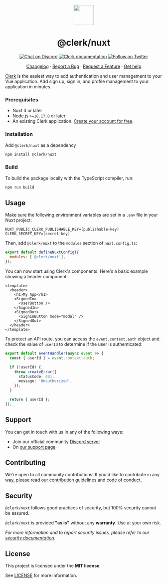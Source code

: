 <p align="center">
  <a href="https://clerk.com?utm_source=github&utm_medium=clerk_nuxt" target="_blank" rel="noopener noreferrer">
    <picture>
      <source media="(prefers-color-scheme: dark)" srcset="https://images.clerk.com/static/logo-dark-mode-400x400.png">
      <img src="https://images.clerk.com/static/logo-light-mode-400x400.png" height="64">
    </picture>
  </a>
  <br />
  <h1 align="center">@clerk/nuxt</h1>
</p>

<div align="center">

[![Chat on Discord](https://img.shields.io/discord/856971667393609759.svg?logo=discord)](https://clerk.com/discord)
[![Clerk documentation](https://img.shields.io/badge/documentation-clerk-green.svg)](https://clerk.com/docs?utm_source=github&utm_medium=clerk_nuxt)
[![Follow on Twitter](https://img.shields.io/twitter/follow/ClerkDev?style=social)](https://twitter.com/intent/follow?screen_name=ClerkDev)

[Changelog](https://github.com/clerk/javascript/blob/main/packages/nuxt/CHANGELOG.md)
·
[Report a Bug](https://github.com/clerk/javascript/issues/new?assignees=&labels=needs-triage&projects=&template=BUG_REPORT.yml)
·
[Request a Feature](https://feedback.clerk.com/roadmap)
·
[Get help](https://clerk.com/contact/support?utm_source=github&utm_medium=clerk_nuxt)

</div>

[Clerk](https://clerk.com/?utm_source=github&utm_medium=clerk_nuxt) is the easiest way to add authentication and user management to your Vue application. Add sign up, sign in, and profile management to your application in minutes.

### Prerequisites

- Nuxt 3 or later
- Node.js `>=18.17.0` or later
- An existing Clerk application. [Create your account for free](https://dashboard.clerk.com/sign-up?utm_source=github&utm_medium=clerk_nuxt).

### Installation

Add `@clerk/nuxt` as a dependency

```bash
npm install @clerk/nuxt
```

### Build

To build the package locally with the TypeScript compiler, run:

```bash
npm run build
```

## Usage

Make sure the following environment variables are set in a `.env` file in your Nuxt project:

```
NUXT_PUBLIC_CLERK_PUBLISHABLE_KEY=[publishable-key]
CLERK_SECRET_KEY=[secret-key]
```

Then, add `@clerk/nuxt` to the `modules` section of `nuxt.config.ts`:

```js
export default defineNuxtConfig({
  modules: ['@clerk/nuxt'],
});
```

You can now start using Clerk's components. Here's a basic example showing a header component:

```vue
<template>
  <header>
    <h1>My App</h1>
    <SignedIn>
      <UserButton />
    </SignedIn>
    <SignedOut>
      <SignInButton mode="modal" />
    </SignedOut>
  </header>
</template>
```

To protect an API route, you can access the `event.context.auth` object and check the value of `userId` to determine if the user is authenticated:

```ts
export default eventHandler(async event => {
  const { userId } = event.context.auth;

  if (!userId) {
    throw createError({
      statusCode: 401,
      message: 'Unauthorized',
    });
  }

  return { userId };
});
```

## Support

You can get in touch with us in any of the following ways:

- Join our official community [Discord server](https://clerk.com/discord)
- On [our support page](https://clerk.com/contact/support?utm_source=github&utm_medium=clerk_nuxt)

## Contributing

We're open to all community contributions! If you'd like to contribute in any way, please read [our contribution guidelines](https://github.com/clerk/javascript/blob/main/docs/CONTRIBUTING.md) and [code of conduct](https://github.com/clerk/javascript/blob/main/docs/CODE_OF_CONDUCT.md).

## Security

`@clerk/nuxt` follows good practices of security, but 100% security cannot be assured.

`@clerk/nuxt` is provided **"as is"** without any **warranty**. Use at your own risk.

_For more information and to report security issues, please refer to our [security documentation](https://github.com/clerk/javascript/blob/main/docs/SECURITY.md)._

## License

This project is licensed under the **MIT license**.

See [LICENSE](https://github.com/clerk/javascript/blob/main/packages/vue/LICENSE) for more information.
